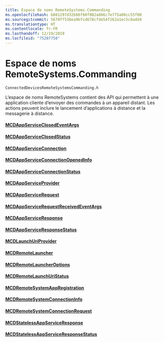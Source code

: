 ```yaml
---
title: Espace de noms RemoteSystems.Commanding
ms.openlocfilehash: b881297d32b66f60f882a866c7e775a08cc55f00
ms.sourcegitcommit: 5670ff536ea9bfcd678cfde54f262a1ec5c8add4
ms.translationtype: HT
ms.contentlocale: fr-FR
ms.lasthandoff: 12/19/2019
ms.locfileid: "75207758"
---
```

# <a name="remotesystemscommanding-namespace"></a>Espace de noms RemoteSystems.Commanding
```
ConnectedDevicesRemoteSystemsCommanding.h
```

L’espace de noms RemoteSystems contient des API qui permettent à une application cliente d’envoyer des commandes à un appareil distant.  Les actions peuvent inclure le lancement d’applications à distance et la messagerie à distance.

#### <a name="mcdappserviceclosedeventargsmcdappserviceclosedeventargsmd"></a>[MCDAppServiceClosedEventArgs](MCDAppServiceClosedEventArgs.md)
#### <a name="mcdappserviceclosedstatusmcdappserviceclosedstatusmd"></a>[MCDAppServiceClosedStatus](MCDAppServiceClosedStatus.md)
#### <a name="mcdappserviceconnectionmcdappserviceconnectionmd"></a>[MCDAppServiceConnection](MCDAppServiceConnection.md)
#### <a name="mcdappserviceconnectionopenedinfomcdappserviceconnectionopenedinfomd"></a>[MCDAppServiceConnectionOpenedInfo](MCDAppServiceConnectionOpenedInfo.md)
#### <a name="mcdappserviceconnectionstatusmcdappserviceconnectionstatusmd"></a>[MCDAppServiceConnectionStatus](MCDAppServiceConnectionStatus.md)
#### <a name="mcdappserviceprovidermcdappserviceprovidermd"></a>[MCDAppServiceProvider](MCDAppServiceProvider.md)
#### <a name="mcdappservicerequestmcdappservicerequestmd"></a>[MCDAppServiceRequest](MCDAppServiceRequest.md)
#### <a name="mcdappservicerequestreceivedeventargsmcdappservicerequestreceivedeventargsmd"></a>[MCDAppServiceRequestReceivedEventArgs](MCDAppServiceRequestReceivedEventArgs.md)
#### <a name="mcdappserviceresponsemcdappserviceresponsemd"></a>[MCDAppServiceResponse](MCDAppServiceResponse.md)
#### <a name="mcdappserviceresponsestatusmcdappserviceresponsestatusmd"></a>[MCDAppServiceResponseStatus](MCDAppServiceResponseStatus.md)
#### <a name="mcdlaunchuriprovidermcdlaunchuriprovidermd"></a>[MCDLaunchUriProvider](MCDLaunchUriProvider.md)
#### <a name="mcdremotelaunchermcdremotelaunchermd"></a>[MCDRemoteLauncher](MCDRemoteLauncher.md)
#### <a name="mcdremotelauncheroptionsmcdremotelauncheroptionsmd"></a>[MCDRemoteLauncherOptions](MCDRemoteLauncherOptions.md)
#### <a name="mcdremotelaunchuristatusmcdremotelaunchuristatusmd"></a>[MCDRemoteLaunchUriStatus](MCDRemoteLaunchUriStatus.md)
#### <a name="mcdremotesystemappregistrationmcdremotesystemappregistrationmd"></a>[MCDRemoteSystemAppRegistration](MCDRemoteSystemAppRegistration.md)
#### <a name="mcdremotesystemconnectioninfomcdremotesystemconnectioninfomd"></a>[MCDRemoteSystemConnectionInfo](MCDRemoteSystemConnectionInfo.md)
#### <a name="mcdremotesystemconnectionrequestmcdremotesystemconnectionrequestmd"></a>[MCDRemoteSystemConnectionRequest](MCDRemoteSystemConnectionRequest.md)
#### <a name="mcdstatelessappserviceresponsemcdstatelessappserviceresponsemd"></a>[MCDStatelessAppServiceResponse](MCDStatelessAppServiceResponse.md)
#### <a name="mcdstatelessappserviceresponsestatusmcdstatelessappserviceresponsestatusmd"></a>[MCDStatelessAppServiceResponseStatus](MCDStatelessAppServiceResponseStatus.md)